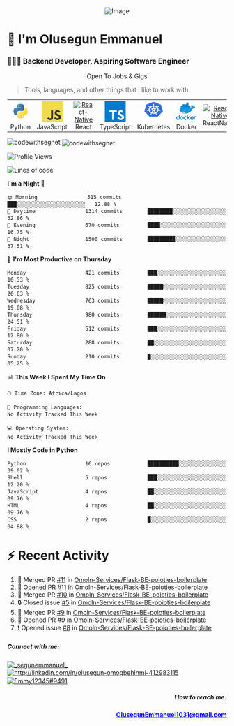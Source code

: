 <div align="center">
  <img align="center" height="200" width="1000" src="https://raw.githubusercontent.com/Schweinepriester/Schweinepriester/master/MeagerHardtofindAlbertosaurus-size_restricted.gif" alt="Image" />
</div>

<div>
  <h1 align="left">👋 I'm Olusegun Emmanuel</h1>
</div>
<h3 align="left">👨🏾‍💻 Backend Developer, Aspiring Software Engineer</h3>
<p align="center"> Open To Jobs & Gigs</p>

> Tools, languages, and other things that I like to work with.
<table>
  <tr>
    <td align="center" width="96">
      <a href="#macropower-tech">
        <img src="https://raw.githubusercontent.com/github/explore/main/topics/python/python.png" width="48" height="48" alt="Python" />
      </a>
      <br>Python
    </td>
    <td align="center" width="96">
      <a href="#macropower-tech">
        <img src="https://raw.githubusercontent.com/github/explore/main/topics/javascript/javascript.png" width="48" height="48" alt="JavaScript" />
      </a>
      <br>JavaScript
    </td>
    <td align="center" width="96">
      <a href="#macropower-tech">
        <img src="https://reactnative.dev/img/header_logo.svg" width="48" height="48" alt="React-Native" />
      </a>
      <br>React
    </td>
    <td align="center" width="96">
      <a href="#macropower-tech">
        <img src="https://raw.githubusercontent.com/github/explore/main/topics/typescript/typescript.png" width="48" height="48" alt="TypeScript" />
      </a>
      <br>TypeScript
    </td>
    <td align="center" width="96">
      <a href="#macropower-tech">
        <img src="https://raw.githubusercontent.com/cncf/artwork/master/projects/kubernetes/icon/color/kubernetes-icon-color.svg" width="48" height="48" alt="Kubernetes" />
      </a>
      <br>Kubernetes
    </td>
    <td align="center" width="96"> 
      <a href="#macropower-tech">
        <img src="https://raw.githubusercontent.com/github/explore/main/topics/docker/docker.png" width="48" height="48" alt="Docker" />
      </a>
      <br>Docker
    </td>
   <td align="center" width="96">
      <a href="#macropower-tech">
        <img src="https://reactnative.dev/img/header_logo.svg" width="48" height="48" alt="React-Native" />
      </a>
      <br>ReactNative
    </td>
     <td align="center" width="96">
      <a href="#macropower-tech">
        <img src="https://upload.wikimedia.org/wikipedia/commons/3/35/Tux.svg" width="48" height="48" alt="Linux" />
      </a>
      <br>Linux
    </td>
  </tr>
</table>


<div>
  <p><img align="left" src="https://github-readme-stats.vercel.app/api/top-langs?username=codewithsegnet&show_icons=true&locale=en&bg_color=00000000&layout=compact&hide_border=True&text_color=ffffff" alt="codewithsegnet" /></p>
<p>&nbsp;<img align="center" src="https://github-readme-stats.vercel.app/api?username=codewithsegnet&show_icons=true&locale=en&bg_color=00000000&hide_border=True&text_color=ffffff" alt="codewithsegnet" /></p>

</div>

<!--START_SECTION:wakatime-->
![Profile Views](http://img.shields.io/badge/Profile%20Views-336-blue)

![Lines of code](https://img.shields.io/badge/From%20Hello%20World%20I%27ve%20Written-25.1%20million%20lines%20of%20code-blue)

**I'm a Night 🦉** 

```text
🌞 Morning                515 commits         ███░░░░░░░░░░░░░░░░░░░░░░   12.88 % 
🌆 Daytime                1314 commits        ████████░░░░░░░░░░░░░░░░░   32.86 % 
🌃 Evening                670 commits         ████░░░░░░░░░░░░░░░░░░░░░   16.75 % 
🌙 Night                  1500 commits        █████████░░░░░░░░░░░░░░░░   37.51 % 
```
📅 **I'm Most Productive on Thursday** 

```text
Monday                   421 commits         ███░░░░░░░░░░░░░░░░░░░░░░   10.53 % 
Tuesday                  825 commits         █████░░░░░░░░░░░░░░░░░░░░   20.63 % 
Wednesday                763 commits         █████░░░░░░░░░░░░░░░░░░░░   19.08 % 
Thursday                 980 commits         ██████░░░░░░░░░░░░░░░░░░░   24.51 % 
Friday                   512 commits         ███░░░░░░░░░░░░░░░░░░░░░░   12.80 % 
Saturday                 288 commits         ██░░░░░░░░░░░░░░░░░░░░░░░   07.20 % 
Sunday                   210 commits         █░░░░░░░░░░░░░░░░░░░░░░░░   05.25 % 
```


📊 **This Week I Spent My Time On** 

```text
🕑︎ Time Zone: Africa/Lagos

💬 Programming Languages: 
No Activity Tracked This Week

💻 Operating System: 
No Activity Tracked This Week
```

**I Mostly Code in Python** 

```text
Python                   16 repos            ██████████░░░░░░░░░░░░░░░   39.02 % 
Shell                    5 repos             ███░░░░░░░░░░░░░░░░░░░░░░   12.20 % 
JavaScript               4 repos             ██░░░░░░░░░░░░░░░░░░░░░░░   09.76 % 
HTML                     4 repos             ██░░░░░░░░░░░░░░░░░░░░░░░   09.76 % 
CSS                      2 repos             █░░░░░░░░░░░░░░░░░░░░░░░░   04.88 % 
```




<!--END_SECTION:wakatime-->


# ⚡ Recent Activity
<!--START_SECTION:activity-->
1. 🎉 Merged PR [#11](https://github.com/Omoln-Services/Flask-BE-poioties-boilerplate/pull/11) in [Omoln-Services/Flask-BE-poioties-boilerplate](https://github.com/Omoln-Services/Flask-BE-poioties-boilerplate)
2. 💪 Opened PR [#11](https://github.com/Omoln-Services/Flask-BE-poioties-boilerplate/pull/11) in [Omoln-Services/Flask-BE-poioties-boilerplate](https://github.com/Omoln-Services/Flask-BE-poioties-boilerplate)
3. 🎉 Merged PR [#10](https://github.com/Omoln-Services/Flask-BE-poioties-boilerplate/pull/10) in [Omoln-Services/Flask-BE-poioties-boilerplate](https://github.com/Omoln-Services/Flask-BE-poioties-boilerplate)
4. 🔒 Closed issue [#5](https://github.com/Omoln-Services/Flask-BE-poioties-boilerplate/issues/5) in [Omoln-Services/Flask-BE-poioties-boilerplate](https://github.com/Omoln-Services/Flask-BE-poioties-boilerplate)
5. 🎉 Merged PR [#9](https://github.com/Omoln-Services/Flask-BE-poioties-boilerplate/pull/9) in [Omoln-Services/Flask-BE-poioties-boilerplate](https://github.com/Omoln-Services/Flask-BE-poioties-boilerplate)
6. 💪 Opened PR [#9](https://github.com/Omoln-Services/Flask-BE-poioties-boilerplate/pull/9) in [Omoln-Services/Flask-BE-poioties-boilerplate](https://github.com/Omoln-Services/Flask-BE-poioties-boilerplate)
7. ❗ Opened issue [#8](https://github.com/Omoln-Services/Flask-BE-poioties-boilerplate/issues/8) in [Omoln-Services/Flask-BE-poioties-boilerplate](https://github.com/Omoln-Services/Flask-BE-poioties-boilerplate)
<!--END_SECTION:activity-->


<h5 align="left">Connect with me:</h5>
<p align="left">
<a href="https://twitter.com/_segunemmanuel_" target="blank"><img align="center" src="https://raw.githubusercontent.com/rahuldkjain/github-profile-readme-generator/master/src/images/icons/Social/twitter.svg" alt="_segunemmanuel_" height="30" width="40" /></a>
<a href="https://linkedin.com/in/http://linkedin.com/in/olusegun-omogbehinmi-412983115" target="blank"><img align="center" src="https://raw.githubusercontent.com/rahuldkjain/github-profile-readme-generator/master/src/images/icons/Social/linked-in-alt.svg" alt="http://linkedin.com/in/olusegun-omogbehinmi-412983115" height="30" width="40" /></a>
<a href="https://discord.gg/Emmy12345#9491" target="blank"><img align="center" src="https://raw.githubusercontent.com/rahuldkjain/github-profile-readme-generator/master/src/images/icons/Social/discord.svg" alt="Emmy12345#9491" height="30" width="40" /></a>

   <div style="flex: 1; text-align: right;">
    <h5>How to reach me:</h5>
    <a href="mailto:OlusegunEmmanuel1031@gmail.com" style="color: blue; font-weight: bold;">OlusegunEmmanuel1031@gmail.com</a>
  </div>
</p>
